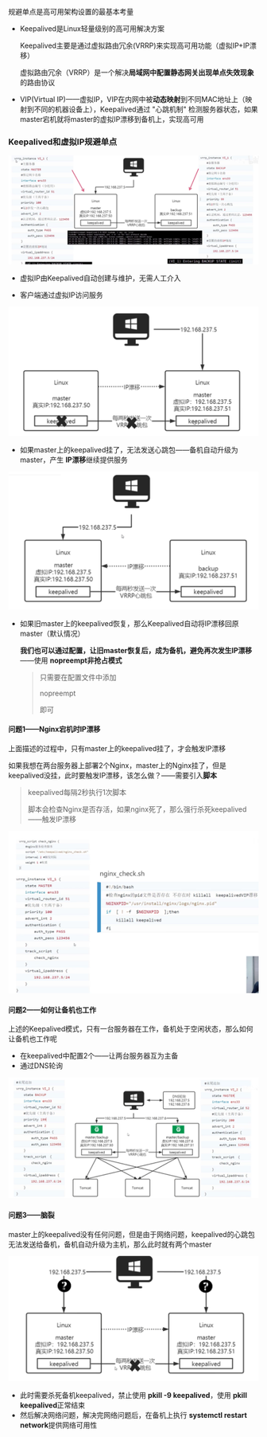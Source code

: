 规避单点是高可用架构设置的最基本考量

* Keepalived是Linux轻量级别的高可用解决方案

  Keepalived主要是通过虚拟路由冗余(VRRP)来实现高可用功能（虚拟IP+IP漂移）

  虚拟路由冗余（VRRP）是一个解决**局域网中配置静态网关出现单点失效现象**的路由协议

* VIP(Virtual IP)——虚拟IP，VIP在内网中被**动态映射**到不同MAC地址上（映射到不同的机器设备上），Keepalived通过 "心跳机制" 检测服务器状态，如果master宕机就将master的虚拟IP漂移到备机上，实现高可用





### Keepalived和虚拟IP规避单点

![3](p/3.png)



* 虚拟IP由Keepalived自动创建与维护，无需人工介入

* 客户端通过虚拟IP访问服务



![4](p/4.png)

* 如果master上的keepalived挂了，无法发送心跳包——备机自动升级为master，产生 **IP漂移**继续提供服务



![5](p/5.png)

* 如果旧master上的keepalived恢复，那么Keepalived自动将IP漂移回原master（默认情况）

  **我们也可以通过配置，让旧master恢复后，成为备机，避免再次发生IP漂移**——使用 **nopreempt非抢占模式**

  >只需要在配置文件中添加
  >
  >nopreempt
  >
  >即可





#### 问题1——Nginx宕机时IP漂移

上面描述的过程中，只有master上的keepalived挂了，才会触发IP漂移

如果我想在两台服务器上部署2个Nginx，master上的Nginx挂了，但是keepalived没挂，此时要触发IP漂移，该怎么做？——需要引入**脚本**

>keepalived每隔2秒执行1次脚本
>
>脚本会检查Nginx是否存活，如果nginx死了，那么强行杀死keepalived——触发IP漂移

![6](p/6.png)



#### 问题2——如何让备机也工作

上述的Keepalived模式，只有一台服务器在工作，备机处于空闲状态，那么如何让备机也工作呢

* 在keepalived中配置2个——让两台服务器互为主备
* 通过DNS轮询

![7](p/7.png)



#### 问题3——脑裂

master上的keepalived没有任何问题，但是由于网络问题，keepalived的心跳包无法发送给备机，备机自动升级为主机，那么此时就有两个master

![8](p/8.png)

* 此时需要杀死备机keepalived，禁止使用 **pkill -9 keepalived**，使用 **pkill keepalived**正常结束
* 然后解决网络问题，解决完网络问题后，在备机上执行 **systemctl restart network**提供网络可用性